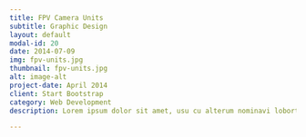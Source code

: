 ```yaml
---
title: FPV Camera Units
subtitle: Graphic Design
layout: default
modal-id: 20
date: 2014-07-09
img: fpv-units.jpg
thumbnail: fpv-units.jpg
alt: image-alt
project-date: April 2014
client: Start Bootstrap
category: Web Development
description: Lorem ipsum dolor sit amet, usu cu alterum nominavi lobortis. At duo novum diceret. Tantas apeirian vix et, usu sanctus postulant inciderint ut, populo diceret necessitatibus in vim. Cu eum dicam feugiat noluisse.

---
```

